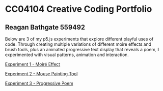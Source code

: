 # CC04104 Creative Coding Portfolio
## Reagan Bathgate 559492

Below are 3 of my p5.js experiments that explore different playful uses of code. Through creating multiple variations of different moire effects and brush tools, plus an animated progressive text display that reveals a poem, I experimented with visual patterns, animation and interaction.

[Experiment 1 - Moiré Effect](experiment1.md)



[Experiment 2 - Mouse Painting Tool](experiment2.md)



[Experiment 3 - Progressive Poem](experiment3.md)
